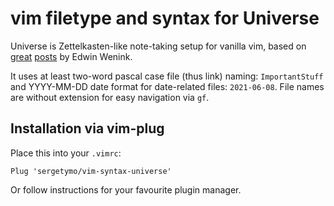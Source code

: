 # vim filetype and syntax for Universe

Universe is Zettelkasten-like note-taking setup for vanilla vim, based on
[great](https://www.edwinwenink.xyz/posts/42-vim_notetaking/)
[posts](https://www.edwinwenink.xyz/posts/43-notes_tagging/)
by Edwin Wenink.

It uses at least two-word pascal case file (thus link) naming: `ImportantStuff`
and YYYY-MM-DD date format for date-related files: `2021-06-08`. File names are
without extension for easy navigation via `gf`.

## Installation via vim-plug
Place this into your `.vimrc`:
```vim
Plug 'sergetymo/vim-syntax-universe'
```

Or follow instructions for your favourite plugin manager.

